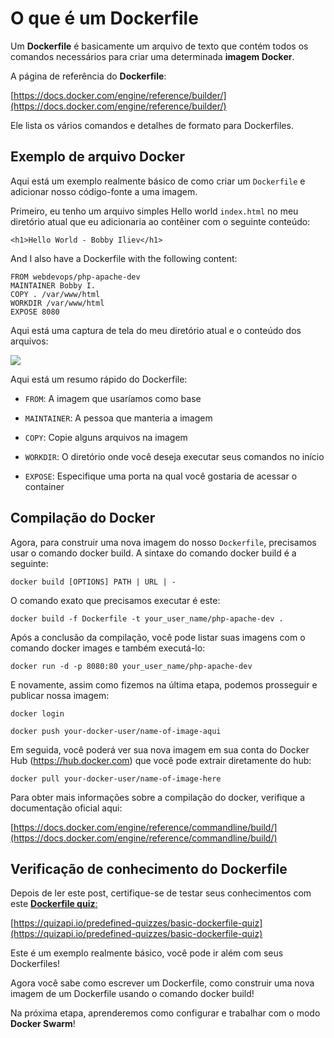 # O que é um Dockerfile

Um **Dockerfile** é basicamente um arquivo de texto que contém todos os comandos necessários para criar uma determinada **imagem Docker**.

A página de referência do **Dockerfile**:

[https://docs.docker.com/engine/reference/builder/](https://docs.docker.com/engine/reference/builder/)

Ele lista os vários comandos e detalhes de formato para Dockerfiles.

## Exemplo de arquivo Docker

Aqui está um exemplo realmente básico de como criar um `Dockerfile` e adicionar nosso código-fonte a uma imagem.

Primeiro, eu tenho um arquivo simples Hello world `index.html` no meu diretório atual que eu adicionaria ao contêiner com o seguinte conteúdo:

```
<h1>Hello World - Bobby Iliev</h1>
```

And I also have a Dockerfile with the following content:

```
FROM webdevops/php-apache-dev
MAINTAINER Bobby I.
COPY . /var/www/html
WORKDIR /var/www/html
EXPOSE 8080
```

Aqui está uma captura de tela do meu diretório atual e o conteúdo dos arquivos:

![](https://cdn.devdojo.com/posts/images/April2020/dockerfile-example.png)

Aqui está um resumo rápido do Dockerfile:

* `FROM`: A imagem que usaríamos como base

* `MAINTAINER`: A pessoa que manteria a imagem

* `COPY`: Copie alguns arquivos na imagem

* `WORKDIR`: O diretório onde você deseja executar seus comandos no início

* `EXPOSE`: Especifique uma porta na qual você gostaria de acessar o container

## Compilação do Docker

Agora, para construir uma nova imagem do nosso `Dockerfile`, precisamos usar o comando docker build. A sintaxe do comando docker build é a seguinte:

```
docker build [OPTIONS] PATH | URL | -
```

O comando exato que precisamos executar é este:

```
docker build -f Dockerfile -t your_user_name/php-apache-dev .
```

Após a conclusão da compilação, você pode listar suas imagens com o comando docker images e também executá-lo:

```
docker run -d -p 8080:80 your_user_name/php-apache-dev
```

E novamente, assim como fizemos na última etapa, podemos prosseguir e publicar nossa imagem:

```
docker login

docker push your-docker-user/name-of-image-aqui
```

Em seguida, você poderá ver sua nova imagem em sua conta do Docker Hub (<https://hub.docker.com>) que você pode extrair diretamente do hub:

```
docker pull your-docker-user/name-of-image-here
```

Para obter mais informações sobre a compilação do docker, verifique a documentação oficial aqui:

[https://docs.docker.com/engine/reference/commandline/build/](https://docs.docker.com/engine/reference/commandline/build/)

## Verificação de conhecimento do Dockerfile

Depois de ler este post, certifique-se de testar seus conhecimentos com este [**Dockerfile quiz**:](https://quizapi.io/predefined-quizzes/basic-dockerfile-quiz)

[https://quizapi.io/predefined-quizzes/basic-dockerfile-quiz](https://quizapi.io/predefined-quizzes/basic-dockerfile-quiz)

Este é um exemplo realmente básico, você pode ir além com seus Dockerfiles!

Agora você sabe como escrever um Dockerfile, como construir uma nova imagem de um Dockerfile usando o comando docker build!

Na próxima etapa, aprenderemos como configurar e trabalhar com o modo **Docker Swarm**!

